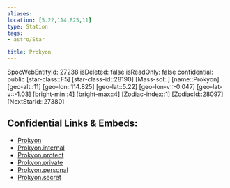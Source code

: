 ```yaml
---
aliases: 
location: [5.22,114.825,11]
type: Station
tags:
- astro/Star

title: Prokyon
---
```

SpocWebEntityId: 27238
isDeleted: false
isReadOnly: false
confidential: public
[star-class::F5]
[star-class-id::28190]
[Mass-sol::]
[name::Prokyon]
[geo-alt::11]
[geo-lon::114.825]
[geo-lat::5.22]
[geo-lon-v::-0.047]
[geo-lat-v::-1.03]
[bright-min::4]
[bright-max::4]
[Zodiac-index::1]
[ZodiacId::28097]
[NextStarId::27380]



## Confidential Links & Embeds: 
- [Prokyon](../../../_public/astro/Star/Prokyon.md) 
- [Prokyon.internal](../../../_internal/astro/Star/Prokyon.internal.md) 
- [Prokyon.protect](../../../_protect/astro/Star/Prokyon.protect.md) 
- [Prokyon.private](../../../_private/astro/Star/Prokyon.private.md) 
- [Prokyon.personal](../../../_personal/astro/Star/Prokyon.personal.md) 
- [Prokyon.secret](../../../_secret/astro/Star/Prokyon.secret.md) 
